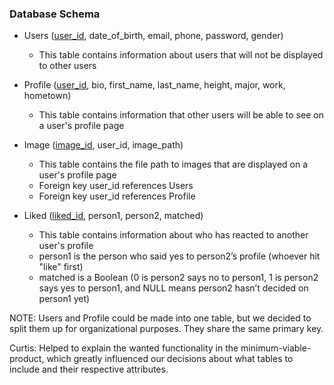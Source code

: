 ### Database Schema
* Users (<ins>user_id</ins>, date_of_birth, email, phone, password, gender)
  * This table contains information about users that will not be displayed to other users

* Profile (<ins>user_id</ins>, bio, first_name, last_name, height, major, work, hometown)
  * This table contains information that other users will be able to see on a user's profile page


* Image (<ins>image_id</ins>, user_id, image_path)
  * This table contains the file path to images that are displayed on a user's profile page
  * Foreign key user_id references Users
  * Foreign key user_id references Profile

* Liked (<ins>liked_id</ins>, person1, person2, matched)
  * This table contains information about who has reacted to another user's profile
  * person1 is the person who said yes to person2’s profile (whoever hit "like" first)
  * matched is a Boolean (0 is person2 says no to person1, 1 is person2 says yes to person1, and NULL means person2 hasn’t decided on person1 yet)

NOTE: Users and Profile could be made into one table, but we decided to split them up for organizational purposes.  They share the same primary key.

Curtis: Helped to explain the wanted functionality in the minimum-viable-product, which greatly influenced our decisions about what tables to include and their respective attributes.
